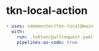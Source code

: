 # tkn-local-action

```yaml
- uses: vdemeester/tkn-local@main
  with:
    run: .tekton/pullrequest.yaml
    pipelines-as-code: true
```
